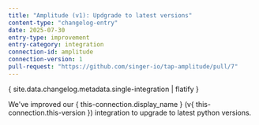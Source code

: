 ```yaml
---
title: "Amplitude (v1): Updgrade to latest versions"
content-type: "changelog-entry"
date: 2025-07-30
entry-type: improvement
entry-category: integration
connection-id: amplitude
connection-version: 1
pull-request: "https://github.com/singer-io/tap-amplitude/pull/7"
---
```

{ site.data.changelog.metadata.single-integration | flatify }

We've improved our { this-connection.display_name } (v{ this-connection.this-version }) integration to upgrade to latest python versions.